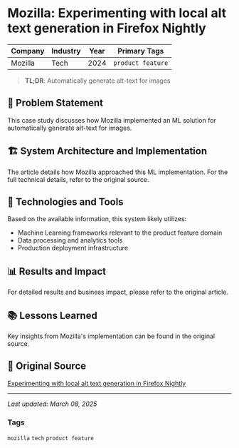 # Mozilla: Experimenting with local alt text generation in Firefox Nightly

| Company | Industry | Year | Primary Tags | 
|---------|----------|------|--------------|
| Mozilla | Tech | 2024 | `product feature` |

> **TL;DR**: Automatically generate alt-text for images

## 📝 Problem Statement

This case study discusses how Mozilla implemented an ML solution for automatically generate alt-text for images.

## 🏗️ System Architecture and Implementation

The article details how Mozilla approached this ML implementation. For the full technical details, refer to the original source.

## 🔧 Technologies and Tools

Based on the available information, this system likely utilizes:

- Machine Learning frameworks relevant to the product feature domain
- Data processing and analytics tools
- Production deployment infrastructure

## 📊 Results and Impact

For detailed results and business impact, please refer to the original article.

## 📚 Lessons Learned

Key insights from Mozilla's implementation can be found in the original source.

## 🔗 Original Source

[Experimenting with local alt text generation in Firefox Nightly](https://hacks.mozilla.org/2024/05/experimenting-with-local-alt-text-generation-in-firefox-nightly/)

---

*Last updated: March 08, 2025*

### Tags

`mozilla` `tech` `product feature`
